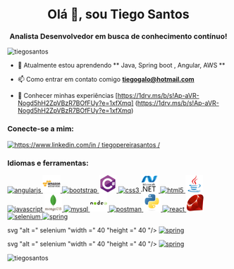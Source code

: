 <h1 align = "center"> Olá 👋, sou Tiego Santos </h1>
<h3 align = "center"> Analista Desenvolvedor em busca de conhecimento contínuo! </h3>

<p align = "left"> <img src = "https://komarev.com/ghpvc/?username=tiegosantos&label=Profile%20views&color=0e75b6&style=flat" alt = "tiegosantos" /> </p>

- 🌱 Atualmente estou aprendendo ** Java, Spring boot , Angular, AWS **

- 📫 Como entrar em contato comigo **tiegogalo@hotmail.com**

- 📄 Conhecer minhas experiências [https://1drv.ms/b/s!Ap-aVR-Nogd5hH2ZpVBzR7BOfFUy?e=1xfXmq] (https://1drv.ms/b/s!Ap-aVR-Nogd5hH2ZpVBzR7BOfFUy?e=1xfXmq)

<h3 align = "left"> Conecte-se a mim: </h3>
<p align = "left">
<a href="https://linkedin.com/in/https://www.linkedin.com/in/tiegopereirasantos/" target="blank"> <img align = "center" src = "https: // raw.githubusercontent.com/rahuldkjain/github-profile-readme-generator/neutral-icons/src/images/icons/Social/linked-in-alt.svg "alt =" https://www.linkedin.com/in / tiegopereirasantos / "height =" 30 "width =" 40 "/> </a>
</p>

<h3 align =" left "> Idiomas e ferramentas: </h3>
<p align = "left"> <a href="https://angular.io" target="_blank"> <img src = "https://raw.githubusercontent.com/devicons/devicon/master/icons/ angularjs / angularjs-original-wordmark.svg "alt =" angularjs "width =" 40 "height =" 40 "/> </a> <a href =" https://aws.amazon.com "target =" _ blank "> <img src =" https://raw.githubusercontent.com/devicons/devicon/master/icons/amazonwebservices/amazonwebservices-original-wordmark.svg "alt =" aws "width =" 40 "height =" 40 " /> </a> <a href="https://getbootstrap.com" target="_blank"> <img src = "https: //raw.githubusercontent.com / devicons / devicon / master / icons / bootstrap / bootstrap-plain-wordmark.svg "alt =" bootstrap "width =" 40 "height =" 40 "/> </a> <a href =" https: // www.w3schools.com/cs/ "target =" _ blank "> <img src =" https://raw.githubusercontent.com/devicons/devicon/master/icons/csharp/csharp-original.svg "alt =" csharp "width =" 40 "height =" 40 "/> </a> <a href="https://www.w3schools.com/css/" target="_blank"> <img src =" https: // raw.githubusercontent.com/devicons/devicon/master/icons/css3/css3-original-wordmark.svg "alt =" css3 "width =" 40 "height =" 40 "/> </a> <a href =" https: // dotnet.microsoft.com/ "target =" _ blank "> <img src =" https://raw.githubusercontent.com/devicons/devicon/master/icons/dot-net/dot-net-original-wordmark.svg "alt = "dotnet" width = "40" height = "40" /> </a> <a href="https://www.w3.org/html/" target="_blank"> <img src = "https: //raw.githubusercontent.com/devicons/devicon/master/icons/html5/html5-original-wordmark.svg "alt =" html5 "width =" 40 "height =" 40 "/> </a> <a href = "https://www.java.com" target = "_ blank"> <img src = "https://raw.githubusercontent.com/devicons/devicon/master/icons/java/java-original.svg" alt = "java" largura = "40"height = "40" /> </a> <a href="https://developer.mozilla.org/en-US/docs/Web/JavaScript" target="_blank"> <img src = "https: / /raw.githubusercontent.com/devicons/devicon/master/icons/javascript/javascript-original.svg "alt =" javascript "width =" 40 "height =" 40 "/> </a> <a href =" https : //www.mongodb.com/ "target =" _ blank "> <img src =" https://raw.githubusercontent.com/devicons/devicon/master/icons/mongodb/mongodb-original-wordmark.svg "alt = "mongodb" width = "40" height = "40" /> </a> <a href="https://www.mysql.com/" target="_blank"> <img src = "https: / /cru.githubusercontent.com/devicons/devicon/master/icons/mysql/mysql-original-wordmark.svg "alt =" mysql "width =" 40 "height =" 40 "/> </a> <a href =" https: //nodejs.org "target =" _ blank "> <img src =" https://raw.githubusercontent.com/devicons/devicon/master/icons/nodejs/nodejs-original-wordmark.svg "alt =" nodejs " width = "40" height = "40" /> </a> <a href="https://postman.com" target="_blank"> <img src = "https://www.vectorlogo.zone/ logos / getpostman / getpostman-icon.svg "alt =" postman "width =" 40 "height =" 40 "/> </a> <a href =" https://www.python.org "target ="_blank "> <img src =" https://raw.githubusercontent.com/devicons/devicon/master/icons/python/python-original.svg "alt =" python "width =" 40 "height =" 40 "/ > </a> <a href="https://reactjs.org/" target="_blank"> <img src = "https://raw.githubusercontent.com/devicons/devicon/master/icons/react/ react-original-wordmark.svg "alt =" react "width =" 40 "height =" 40 "/> </a> <a href =" https://www.ruby-lang.org/en/ "target = "_ blank"> <img src = "https://raw.githubusercontent.com/devicons/devicon/master/icons/ruby/ruby-original.svg" alt = "ruby" width = "40" height = "40 "/> </a><a href="https://www.selenium.dev" target="_blank"> <img src = "https://raw.githubusercontent.com/detain/svg-logos/780f25886640cef088af994181646db2f6b1a3f8/svg/selenium-logo. svg "alt =" selenium "width =" 40 "height =" 40 "/> </a> <a href="https://spring.io/" target="_blank"> <img src =" https: //www.vectorlogo.zone/logos/springio/springio-icon.svg "alt =" spring "width =" 40 "height =" 40 "/> </a> </p>svg "alt =" selenium "width =" 40 "height =" 40 "/> </a> <a href="https://spring.io/" target="_blank"> <img src =" https: //www.vectorlogo.zone/logos/springio/springio-icon.svg "alt =" spring "width =" 40 "height =" 40 "/> </a> </p>svg "alt =" selenium "width =" 40 "height =" 40 "/> </a> <a href="https://spring.io/" target="_blank"> <img src =" https: //www.vectorlogo.zone/logos/springio/springio-icon.svg "alt =" spring "width =" 40 "height =" 40 "/> </a> </p>

<p> <img align = "center" src = "https://github-readme-stats.vercel.app/api/top-langs?username=tiegosantos&show_icons=true&locale=en&layout=compact" alt = "tiegosantos" /> </p>
